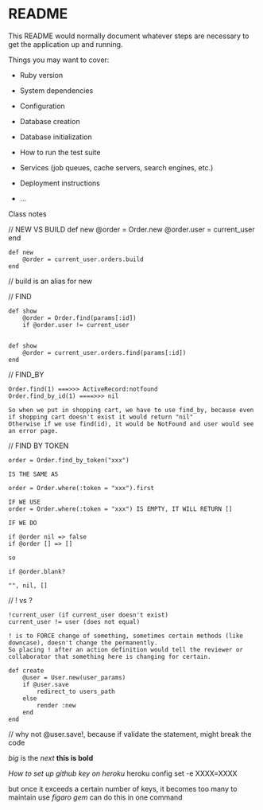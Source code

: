 # README

This README would normally document whatever steps are necessary to get the
application up and running.

Things you may want to cover:

* Ruby version

* System dependencies

* Configuration

* Database creation

* Database initialization

* How to run the test suite

* Services (job queues, cache servers, search engines, etc.)

* Deployment instructions

* ...


Class notes

// NEW VS BUILD
	def new
		@order = Order.new
		@order.user = current_user
	end

	def new
		@order = current_user.orders.build
	end

// build is an alias for new

// FIND

	def show
		@order = Order.find(params[:id])
		if @order.user != current_user


	def show
		@order = current_user.orders.find(params[:id])
	end

// FIND_BY

	Order.find(1) ===>>> ActiveRecord:notfound
	Order.find_by_id(1) ====>>> nil

	So when we put in shopping cart, we have to use find_by, because even if shopping cart doesn't exist it would return "nil"
	Otherwise if we use find(id), it would be NotFound and user would see an error page.

// FIND BY TOKEN

	order = Order.find_by_token("xxx")

	IS THE SAME AS

	order = Order.where(:token = "xxx").first

	IF WE USE
	order = Order.where(:token = "xxx") IS EMPTY, IT WILL RETURN []

	IF WE DO

	if @order nil => false
	if @order [] => []

	so

	if @order.blank?

	"", nil, []


// ! vs ?

	!current_user (if current_user doesn't exist)
	current_user != user (does not equal)

	! is to FORCE change of something, sometimes certain methods (like downcase), doesn't change the permanently.
	So placing ! after an action definition would tell the reviewer or collaborator that something here is changing for certain.

	def create
		@user = User.new(user_params)
		if @user.save
			redirect_to users_path
		else
			render :new
		end
	end

// why not @user.save!, because if validate the statement, might break the code

*big* is the _next_ **this is bold**

*How to set up github key on heroku*
heroku config set -e XXXX=XXXX

but once it exceeds a certain number of keys, it becomes too many to maintain
use _figaro gem_ can do this in one command
